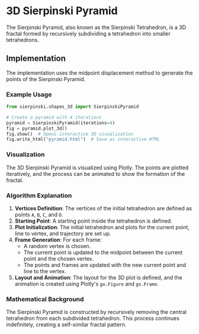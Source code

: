# 3D Sierpinski Pyramid

The Sierpinski Pyramid, also known as the Sierpinski Tetrahedron, is a 3D fractal formed by recursively subdividing a tetrahedron into smaller tetrahedrons.

## Implementation

The implementation uses the midpoint displacement method to generate the points of the Sierpinski Pyramid.

### Example Usage

```python
from sierpinski.shapes_3d import SierpinskiPyramid

# Create a pyramid with 4 iterations
pyramid = SierpinskiPyramid(iterations=4)
fig = pyramid.plot_3d()
fig.show()  # Opens interactive 3D visualization
fig.write_html("pyramid.html")  # Save as interactive HTML
```

### Visualization

The 3D Sierpinski Pyramid is visualized using Plotly. The points are plotted iteratively, and the process can be animated to show the formation of the fractal.

### Algorithm Explanation

1. **Vertices Definition**: The vertices of the initial tetrahedron are defined as points `A`, `B`, `C`, and `D`.
2. **Starting Point**: A starting point inside the tetrahedron is defined.
3. **Plot Initialization**: The initial tetrahedron and plots for the current point, line to vertex, and trajectory are set up.
4. **Frame Generation**: For each frame:
   - A random vertex is chosen.
   - The current point is updated to the midpoint between the current point and the chosen vertex.
   - The points and frames are updated with the new current point and line to the vertex.
5. **Layout and Animation**: The layout for the 3D plot is defined, and the animation is created using Plotly's `go.Figure` and `go.Frame`.

### Mathematical Background

The Sierpinski Pyramid is constructed by recursively removing the central tetrahedron from each subdivided tetrahedron. This process continues indefinitely, creating a self-similar fractal pattern.
